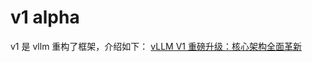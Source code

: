# v1 alpha
v1 是 vllm 重构了框架，介绍如下：
[vLLM V1 重磅升级：核心架构全面革新](https://zhuanlan.zhihu.com/p/21744253396)

